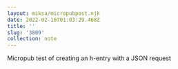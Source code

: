 ```yaml
---
layout: miksa/micropubpost.njk
date: 2022-02-16T01:03:29.468Z
title: ''
slug: '3809'
collection: note
---
```

Micropub test of creating an h-entry with a JSON request
